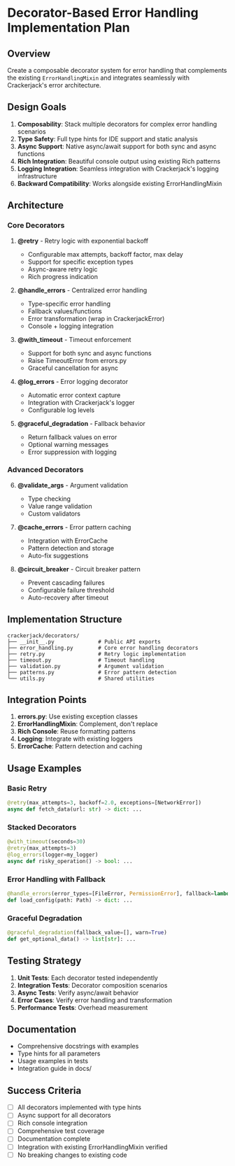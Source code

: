 # Decorator-Based Error Handling Implementation Plan

## Overview

Create a composable decorator system for error handling that complements the existing `ErrorHandlingMixin` and integrates seamlessly with Crackerjack's error architecture.

## Design Goals

1. **Composability**: Stack multiple decorators for complex error handling scenarios
1. **Type Safety**: Full type hints for IDE support and static analysis
1. **Async Support**: Native async/await support for both sync and async functions
1. **Rich Integration**: Beautiful console output using existing Rich patterns
1. **Logging Integration**: Seamless integration with Crackerjack's logging infrastructure
1. **Backward Compatibility**: Works alongside existing ErrorHandlingMixin

## Architecture

### Core Decorators

1. **@retry** - Retry logic with exponential backoff

   - Configurable max attempts, backoff factor, max delay
   - Support for specific exception types
   - Async-aware retry logic
   - Rich progress indication

1. **@handle_errors** - Centralized error handling

   - Type-specific error handling
   - Fallback values/functions
   - Error transformation (wrap in CrackerjackError)
   - Console + logging integration

1. **@with_timeout** - Timeout enforcement

   - Support for both sync and async functions
   - Raise TimeoutError from errors.py
   - Graceful cancellation for async

1. **@log_errors** - Error logging decorator

   - Automatic error context capture
   - Integration with Crackerjack's logger
   - Configurable log levels

1. **@graceful_degradation** - Fallback behavior

   - Return fallback values on error
   - Optional warning messages
   - Error suppression with logging

### Advanced Decorators

6. **@validate_args** - Argument validation

   - Type checking
   - Value range validation
   - Custom validators

1. **@cache_errors** - Error pattern caching

   - Integration with ErrorCache
   - Pattern detection and storage
   - Auto-fix suggestions

1. **@circuit_breaker** - Circuit breaker pattern

   - Prevent cascading failures
   - Configurable failure threshold
   - Auto-recovery after timeout

## Implementation Structure

```
crackerjack/decorators/
├── __init__.py              # Public API exports
├── error_handling.py        # Core error handling decorators
├── retry.py                 # Retry logic implementation
├── timeout.py               # Timeout handling
├── validation.py            # Argument validation
├── patterns.py              # Error pattern detection
└── utils.py                 # Shared utilities
```

## Integration Points

1. **errors.py**: Use existing exception classes
1. **ErrorHandlingMixin**: Complement, don't replace
1. **Rich Console**: Reuse formatting patterns
1. **Logging**: Integrate with existing loggers
1. **ErrorCache**: Pattern detection and caching

## Usage Examples

### Basic Retry

```python
@retry(max_attempts=3, backoff=2.0, exceptions=[NetworkError])
async def fetch_data(url: str) -> dict: ...
```

### Stacked Decorators

```python
@with_timeout(seconds=30)
@retry(max_attempts=3)
@log_errors(logger=my_logger)
async def risky_operation() -> bool: ...
```

### Error Handling with Fallback

```python
@handle_errors(error_types=[FileError, PermissionError], fallback=lambda: {})
def load_config(path: Path) -> dict: ...
```

### Graceful Degradation

```python
@graceful_degradation(fallback_value=[], warn=True)
def get_optional_data() -> list[str]: ...
```

## Testing Strategy

1. **Unit Tests**: Each decorator tested independently
1. **Integration Tests**: Decorator composition scenarios
1. **Async Tests**: Verify async/await behavior
1. **Error Cases**: Verify error handling and transformation
1. **Performance Tests**: Overhead measurement

## Documentation

- Comprehensive docstrings with examples
- Type hints for all parameters
- Usage examples in tests
- Integration guide in docs/

## Success Criteria

- [ ] All decorators implemented with type hints
- [ ] Async support for all decorators
- [ ] Rich console integration
- [ ] Comprehensive test coverage
- [ ] Documentation complete
- [ ] Integration with existing ErrorHandlingMixin verified
- [ ] No breaking changes to existing code
